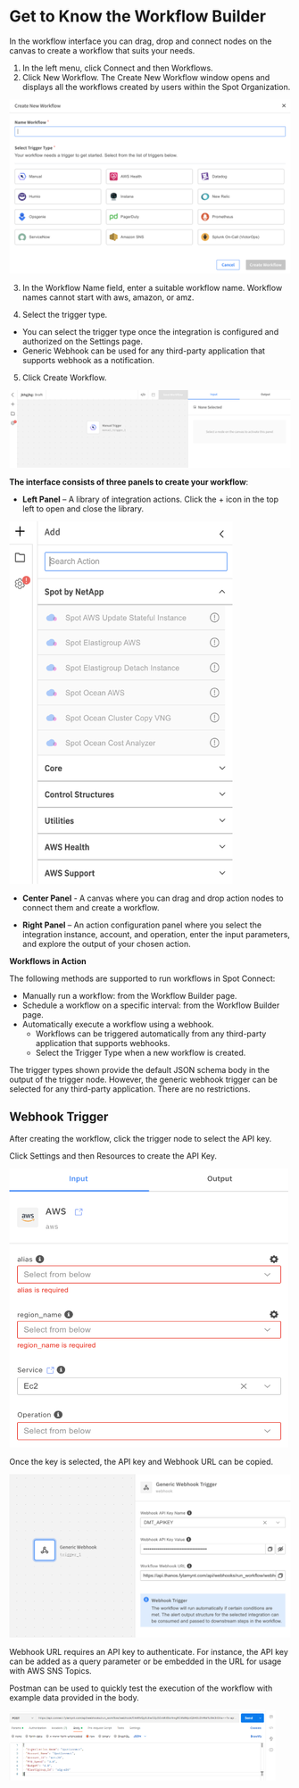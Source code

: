 # Get to Know the Workflow Builder

In the workflow interface you can drag, drop and connect nodes on the canvas to create a workflow that suits your needs.

1. In the left menu, click Connect and then Workflows.  
2. Click New Workflow. The Create New Workflow window opens and displays all the workflows created by users within the Spot Organization.

<img src="/spot-connect/_media/get-to-know-wkflw-bldr-1.png" />

3. In the Workflow Name field, enter a suitable workflow name. Workflow names cannot start with aws, amazon, or amz.

4. Select the trigger type.

* You can select the trigger type once the integration is configured and authorized on the Settings page.
* Generic Webhook can be used for any third-party application that supports webhook as a notification.

5. Click Create Workflow.

<img src="/spot-connect/_media/get-to-know-wkflw-bldr-2.png" />

**The interface consists of three panels to create your workflow**:

* **Left Panel** – A library of integration actions. Click the + icon in the top left to open and close the library.

<img src="/spot-connect/_media/get-to-know-wkflw-bldr-3.png" width="400" height="650" />

* **Center Panel** - A canvas where you can drag and drop action nodes to connect them and create a workflow.

* **Right Panel** – An action configuration panel where you select the integration instance, account, and operation, enter the input parameters, and explore the output of your chosen action.

**Workflows in Action**

The following methods are supported to run workflows in Spot Connect:

* Manually run a workflow: from the Workflow Builder page.  
* Schedule a workflow on a specific interval: from the Workflow Builder page.
* Automatically execute a workflow using a webhook.
  - Workflows can be triggered automatically from any third-party application that supports webhooks.
  - Select the Trigger Type when a new workflow is created.

The trigger types shown provide the default JSON schema body in the output of the trigger node. However, the generic webhook trigger can be selected for any third-party application. There are no restrictions.  

## Webhook Trigger

After creating the workflow, click the trigger node to select the API key.

Click Settings and then Resources to create the API Key.

<img src="/spot-connect/_media/get-to-know-wkflw-bldr-4.png" width="500" height="500" />

Once the key is selected, the API key and Webhook URL can be copied.

<img src="/spot-connect/_media/get-to-know-wkflw-bldr-6.png" />

Webhook URL requires an API key to authenticate. For instance, the API key can be added as a query parameter or be embedded in the URL for usage with AWS SNS Topics.

Postman can be used to quickly test the execution of the workflow with example data provided in the body.

<img src="/spot-connect/_media/get-to-know-wkflw-bldr-7.png" />
